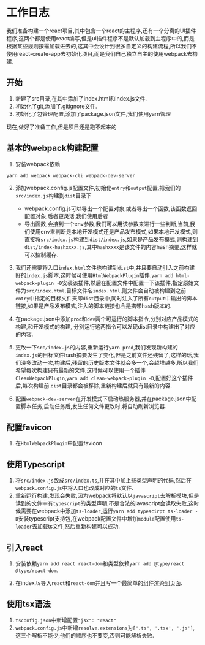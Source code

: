 # 工作日志

我们准备构建一个react项目,其中包含一个react的主程序,还有一个分离的UI插件程序,这两个都是使用react编写,但是ui插件程序不是默认加载到主程序中的,而是根据某些规则按需加载进去的,这其中会设计到很多自定义的构建流程,所以我们不使用react-create-app去初始化项目,而是我们自己独立自主的使用webpack去构建.

## 开始
1. 新建了src目录,在其中添加了index.html和index.js文件.
2. 初始化了git,添加了.gitignore文件.
3. 初始化了包管理配置,添加了package.json文件,我们使用yarn管理

现在,做好了准备工作,但是项目还是跑不起来的

## 基本的webpack构建配置
1. 安装webpack依赖
```shell
yarn add webpack webpack-cli webpack-dev-server
```
2. 添加webpack.config.js配置文件,初始化`entry`和`output`配置,把我们的`src/index.js`构建到`dist`目录下
   + webpack.config.js可以导出一个配置对象,或者导出一个函数,该函数返回配置对象,后者更灵活,我们使用后者
   + 导出函数,会接到一个env参数,我们可以用该参数来进行一些判断,当前,我们使用env来判断是本地开发模式还是产品发布模式,如果本地开发模式,则直接将`src/index.js`构建到`dist/index.js`,如果是产品发布模式,则构建到`dist/index-hashxxxx.js`,其中`hashxxxx`是该文件的内容hash摘要,这样就可以控制缓存.
3. 我们还需要将入口`index.html`文件也构建到`dist`中,并且要自动引入之前构建好的`index.js`脚本,这时候可使用`HtmlWebpackPlugin`插件.`yarn add html-webpack-plugin -D`安装该插件,然后在配置文件中配置一下该插件,指定原始文件为`src/index.html`,目标文件名`index.html`,则文件会自动被构建到之前`entry`中指定的目标文件夹即`dist`目录中,同时注入了所有`output`中输出的脚本链接,如果是产品发布模式,注入的脚本链接也会是携带hash版本的.

4. 在package.json中添加`prod`和`dev`两个可运行的脚本指令,分别对应产品模式的构建,和开发模式的构建, 分别运行这两指令可以发现dist目录中构建出了对应的内容.

5. 更改一下`src/index.js`的内容,重新运行`yarn prod`,我们发现新构建的`index.js`的目标文件hash摘要发生了变化,但是之前文件还残留了,这样的话,我们没多改动一次,构建后,残留的历史版本文件就会多一个,会越堆越多,所以我们希望每次构建只有最新的文件,这时候可以使用一个插件`CleanWebpackPlugin`,`yarn add clean-webpack-plugin -D`,配置好这个插件后,每次构建前.`dist`目录都会被移除,重新构建后就只有最新的内容.

6. 配置`webpack-dev-server`在开发模式下启动热服务器,并在package.json中配置脚本任务,启动任务后,发生任何文件更改时,将自动刷新浏览器.

## 配置favicon
1. 在`HtmlWebpackPlugin`中配置favicon

## 使用Typescript
1. 将`src/index.js`改成`src/index.ts`,并在其中加上些类型声明的代码,然后在`webpack.config.js`中将入口也改成对应的`ts`文件.
2. 重新运行构建,发现会失败,因为webpack将默认以`javascript`去解析模块,但是读到的文件中有`typescript`的类型声明,不是合法的javascript会读取失败,这时候需要在webpack中添加`ts-loader`,运行`yarn add typescirpt ts-loader -D`安装typescript支持包,在webpack配置文件中增加`module`配置使用`ts-loader`去加载ts文件,然后重新构建可以成功.

## 引入react
1. 安装依赖`yarn add react react-dom`和类型依赖`yarn add @type/react @type/react-dom`.

2. 在index.ts导入`react`和`react-dom`并且写一个最简单的组件渲染到页面.

## 使用tsx语法
1. `tsconfig.json`中新增配置`"jsx": "react"`
2. `webpack.config.js`中新增`resolve.extensions`为`[".ts", '.tsx', '.js']`,这三个解析不能少,他们的顺序也不要变,否则可能解析失败.